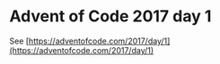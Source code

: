 # Advent of Code 2017 day 1

See [https://adventofcode.com/2017/day/1](https://adventofcode.com/2017/day/1)
